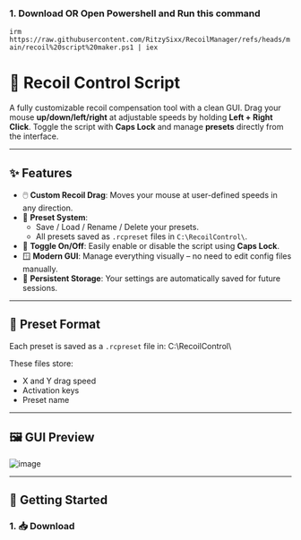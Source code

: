 ### 1. Download OR Open Powershell and Run this command
`irm https://raw.githubusercontent.com/RitzySixx/RecoilManager/refs/heads/main/recoil%20script%20maker.ps1 | iex`

# 🎯 Recoil Control Script

A fully customizable recoil compensation tool with a clean GUI. Drag your mouse **up/down/left/right** at adjustable speeds by holding **Left + Right Click**. Toggle the script with **Caps Lock** and manage **presets** directly from the interface.

---

## ✨ Features

- 🖱️ **Custom Recoil Drag**: Moves your mouse at user-defined speeds in any direction.
- 🧠 **Preset System**:
  - Save / Load / Rename / Delete your presets.
  - All presets saved as `.rcpreset` files in `C:\RecoilControl\`.
- 🧩 **Toggle On/Off**: Easily enable or disable the script using **Caps Lock**.
- 🪟 **Modern GUI**: Manage everything visually – no need to edit config files manually.
- 💾 **Persistent Storage**: Your settings are automatically saved for future sessions.

---

## 📁 Preset Format

Each preset is saved as a `.rcpreset` file in: C:\RecoilControl\


These files store:
- X and Y drag speed
- Activation keys
- Preset name

---

## 🖼️ GUI Preview

![image](https://github.com/user-attachments/assets/ebced387-d1a7-442f-9ddc-2904004fb61b)

---

## 🚀 Getting Started

### 1. 📥 Download
